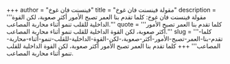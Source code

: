 +++
author = "فينسنت فان غوخ"
title = "مقولة فينسنت فان غوخ"
description = '''مقولة فينسنت فان غوخ: كلما تقدم بنا العمر تصبح الأمور أكثر صعوبة، لكن القوة الداخلية للقلب تنمو أثناء محاربة المصاعب.'''
quote = '''كلما تقدم بنا العمر تصبح الأمور أكثر صعوبة، لكن القوة الداخلية للقلب تنمو أثناء محاربة المصاعب.'''
slug = '''كلما-تقدم-بنا-العمر-تصبح-الأمور-أكثر-صعوبة،-لكن-القوة-الداخلية-للقلب-تنمو-أثناء-محاربة-المصاعب'''
+++
كلما تقدم بنا العمر تصبح الأمور أكثر صعوبة، لكن القوة الداخلية للقلب تنمو أثناء محاربة المصاعب.
